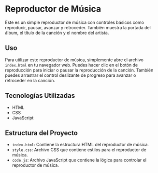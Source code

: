 # Reproductor de Música

Este es un simple reproductor de música con controles básicos como reproducir, pausar, avanzar y retroceder. También muestra la portada del álbum, el título de la canción y el nombre del artista.

## Uso

Para utilizar este reproductor de música, simplemente abre el archivo `index.html` en tu navegador web. Puedes hacer clic en el botón de reproducción para iniciar o pausar la reproducción de la canción. También puedes arrastrar el control deslizante de progreso para avanzar o retroceder en la canción.

## Tecnologías Utilizadas

- HTML
- CSS
- JavaScript

## Estructura del Proyecto

- `index.html`: Contiene la estructura HTML del reproductor de música.
- `style.css`: Archivo CSS que contiene estilos para el reproductor de música.
- `code.js`: Archivo JavaScript que contiene la lógica para controlar el reproductor de música.



